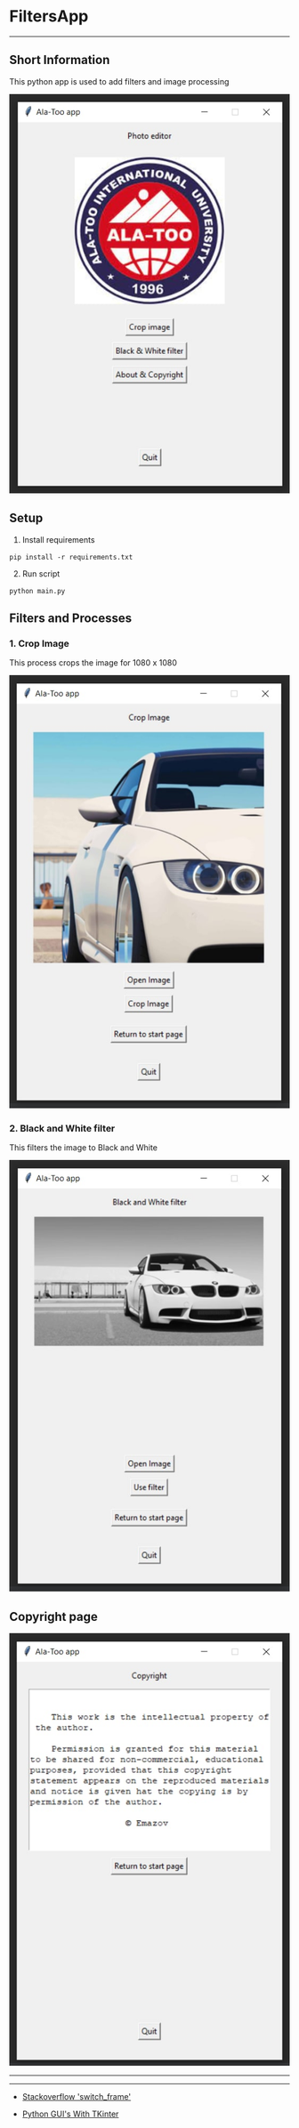 FiltersApp
===============
___
## Short Information

This python app is used to add filters and image processing

![Alt text](img/readme/star-page.jpg)

## Setup

1. Install requirements

```
pip install -r requirements.txt
```

2. Run script

```
python main.py
```

## Filters and Processes 

### 1. Crop Image
This process crops the image for 1080 x 1080

![Alt](img/readme/crop-page.jpg)

### 2. Black and White filter
This filters the image to Black and White

![Alt](img/readme/blackwhite.jpg)

## Copyright page
![Alt](img/readme/copyright.jpg)


___
___

* [Stackoverflow 'switch_frame'](https://stackoverflow.com/questions/7546050/switch-between-two-frames-in-tkinter#:~:text=One%20way%20to%20switch%20frames,use%20any%20generic%20Frame%20class.)

* [Python GUI's With TKinter](https://www.youtube.com/playlist?list=PLCC34OHNcOtoC6GglhF3ncJ5rLwQrLGnV)
